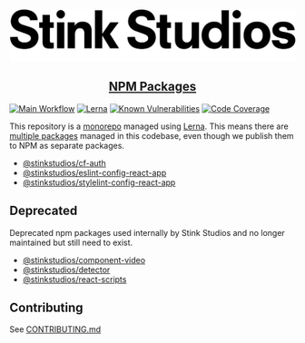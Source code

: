 <p align="center">
  <a href="https://stinkstudios.com/">
    <img alt="stink-studios" src="https://raw.githubusercontent.com/stinkstudios/logo/master/stink-studios-black.png" width="546">
  </a>
</p>
<h2 align="center">
  <a href="https://www.npmjs.com/org/stinkstudios" target="_blank" >NPM Packages</a>
</h2>

[![Main Workflow][workflow-img]][workflow-url]
[![Lerna][lerna-img]][lerna-url]
[![Known Vulnerabilities][snyk-img]][snyk-url]
[![Code Coverage][codecov-img]][codecov-url]

This repository is a [monorepo] managed using [Lerna]. This means there are [multiple packages](/packages) managed in this codebase, even though we publish them to NPM as separate packages.

- [@stinkstudios/cf-auth]
- [@stinkstudios/eslint-config-react-app]
- [@stinkstudios/stylelint-config-react-app]

## Deprecated

Deprecated npm packages used internally by Stink Studios and no longer maintained but still need to exist.

- [@stinkstudios/component-video]
- [@stinkstudios/detector]
- [@stinkstudios/react-scripts]

## Contributing

See [CONTRIBUTING.md](./CONTRIBUTING.md)

[@stinkstudios/cf-auth]: https://www.npmjs.com/package/@stinkstudios/cf-auth
[@stinkstudios/eslint-config-react-app]: https://www.npmjs.com/package/@stinkstudios/eslint-config-react-app
[@stinkstudios/react-scripts]: https://www.npmjs.com/package/@stinkstudios/react-scripts
[@stinkstudios/stylelint-config-react-app]: https://www.npmjs.com/package/@stinkstudios/stylelint-config-react-app
[@stinkstudios/detector]: https://www.npmjs.com/package/@stinkstudios/detector
[@stinkstudios/component-video]: https://www.npmjs.com/package/@stinkstudios/component-video
[codecov-img]: https://codecov.io/gh/Stinkstudios/npm-packages/branch/master/graph/badge.svg
[codecov-url]: https://codecov.io/gh/Stinkstudios/npm-packages
[lerna-img]: https://img.shields.io/badge/maintained%20with-lerna-cc00ff.svg
[lerna-url]: https://lernajs.io/
[lerna]: https://github.com/lerna/lerna
[monorepo]: https://trunkbaseddevelopment.com/monorepos/
[snyk-img]: https://snyk.io/test/github/Stinkstudios/npm-packages/badge.svg
[snyk-url]: https://snyk.io/test/github/Stinkstudios/npm-packages
[workflow-img]: https://github.com/stinkstudios/npm-packages/workflows/Main/badge.svg?branch=master
[workflow-url]: https://github.com/Stinkstudios/npm-packages/actions?query=workflow%3AMain
